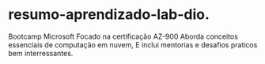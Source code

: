 # resumo-aprendizado-lab-dio.
Bootcamp Microsoft
Focado na certificação AZ-900
Aborda conceitos essenciais de computação em nuvem,
E inclui mentorias e desafios praticos bem interressantes.
